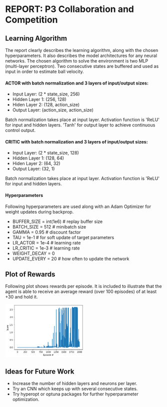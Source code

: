 # REPORT: P3 Collaboration and Competition


## Learning Algorithm

The report clearly describes the learning algorithm, along with the chosen hyperparameters. It also describes the model architectures for any neural networks.
The chosen algorithm to solve the environment is two MLP (multi-layer perceptron). Two consecutive states are buffered and used as input in order to estimate ball velocity.

#### ACTOR with batch normalization and 3 layers of input/output sizes:

- Input Layer: (2 * state_size, 256)
- Hidden Layer 1: (256, 128)
- Hiden Layer 2: (128, action_size)
- Output Layer: (action_size, action_size)

Batch normalization takes place at input layer. Activation function is 'ReLU' for input and hidden layers. 'Tanh' for output layer to achieve continuous control output.

#### CRITIC with batch normalization and 3 layers of input/output sizes:

- Input Layer: (2 * state_size, 128)
- Hidden Layer 1: (128, 64)
- Hiden Layer 2: (64, 32)
- Output Layer: (32, 1)

Batch normalization takes place at input layer. Activation function is 'ReLU' for input and hidden layers.


#### Hyperparameters
Following hyperparameters are used along with an Adam Optimizer for weight updates during backprop.

- BUFFER_SIZE = int(1e6)  # replay buffer size
- BATCH_SIZE = 512         # minibatch size
- GAMMA = 0.95            # discount factor
- TAU = 1e-1              # for soft update of target parameters
- LR_ACTOR = 1e-4               # learning rate
- LR_CRITIC = 1e-3               # learning rate
- WEIGHT_DECAY = 0
- UPDATE_EVERY = 20        # how often to update the network


## Plot of Rewards
	
Following plot shows rewards per episode. It is included to illustrate that the agent is able to receive an average reward (over 100 episodes) of at least +30 and hold it.

<img src="https://raw.githubusercontent.com/josemanuelcamacho/DRLND/master/P3_Collab-Compet/score.png" width="50%" height="20%">

## Ideas for Future Work

- Increase the number of hidden layers and neurons per layer.
- Try an CNN which keeps up with several consecutive states.
- Try hyperopt or optuna packages for further hyperparameter optimization.

